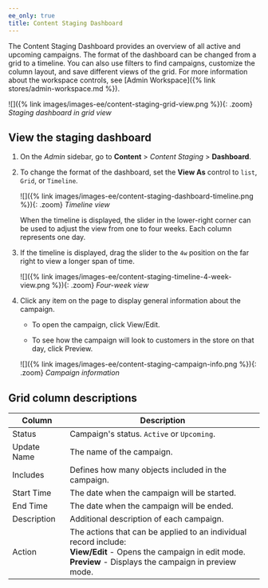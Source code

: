```yaml
---
ee_only: true
title: Content Staging Dashboard
---
```


The Content Staging Dashboard provides an overview of all active and upcoming campaigns. The format of the dashboard can be changed from a grid to a timeline. You can also use filters to find campaigns, customize the column layout, and save different views of the grid. For more information about the workspace controls, see [Admin Workspace]({% link stores/admin-workspace.md %}).

![]({% link images/images-ee/content-staging-grid-view.png %}){: .zoom}
_Staging dashboard in grid view_

## View the staging dashboard

1. On the _Admin_ sidebar, go to  **Content** > _Content Staging_ > **Dashboard**.

1. To change the format of the dashboard, set the **View As** control to `list`, `Grid`, or `Timeline`.

   ![]({% link images/images-ee/content-staging-dashboard-timeline.png %}){: .zoom}
   _Timeline view_

   When the timeline is displayed, the slider in the lower-right corner can be used to adjust the view from one to four weeks. Each column represents one day.

1. If the timeline is displayed, drag the slider to the `4w` position on the far right to view a longer span of time.

   ![]({% link images/images-ee/content-staging-timeline-4-week-view.png %}){: .zoom}
   _Four-week view_

1. Click any item on the page to display general information about the campaign.

   - To open the campaign, click <span class="btn">View/Edit</span>.

   - To see how the campaign will look to customers in the store on that day, click <span class="btn">Preview</span>.

   ![]({% link images/images-ee/content-staging-campaign-info.png %}){: .zoom}
   _Campaign information_

## Grid column descriptions

|Column|Description|
|--- |--- |
|Status|Campaign's status. `Active` or `Upcoming`.|
|Update Name|The name of the campaign.|
|Includes|Defines how many objects included in the campaign.|
|Start Time|The date when the campaign will be started.|
|End Time|The date when the campaign will be ended.|
|Description|Additional description of each campaign.|
|Action|The actions that can be applied to an individual record include:<br/>**View/Edit** - Opens the campaign in edit mode.<br/>**Preview** - Displays the campaign in preview mode.|
